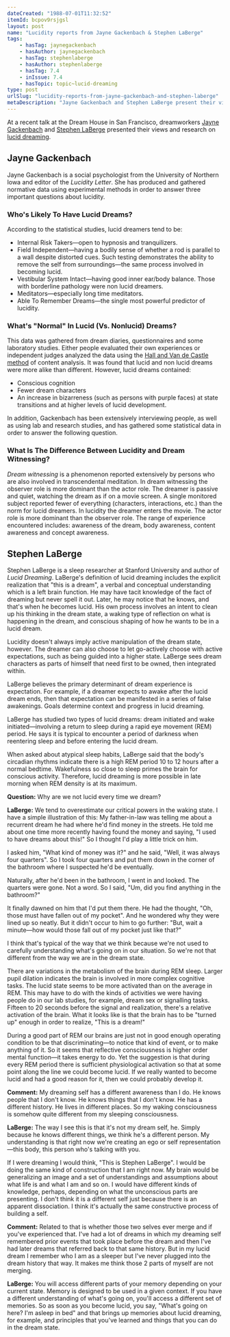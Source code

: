 ```yaml
---
dateCreated: "1988-07-01T11:32:52"
itemId: bcpov9rsjgsl
layout: post
name: "Lucidity reports from Jayne Gackenbach & Stephen LaBerge"
tags:
    - hasTag: jaynegackenbach
    - hasAuthor: jaynegackenbach
    - hasTag: stephenlaberge
    - hasAuthor: stephenlaberge
    - hasTag: 7.4
    - inIssue: 7.4
    - hasTopic: topic~lucid-dreaming
type: post
urlSlug: "lucidity-reports-from-jayne-gackenbach-and-stephen-laberge"
metaDescription: "Jayne Gackenbach and Stephen LaBerge present their views and research on lucid dreaming. Gackenbach has produced and gathered normative data using experimental methods to answer three important questions about lucidity. LaBerge believes the primary determinant of dream experience is expectation."
---
```


At a recent talk at the Dream House in San Francisco, dreamworkers [Jayne Gackenbach](../@jaynegackenbach) and [Stephen LaBerge](../@stephenlaberge) presented their views and research on [lucid dreaming](../topic~lucid-dreaming).

## Jayne Gackenbach

Jayne Gackenbach is a social psychologist from the University of Northern Iowa and editor of the _Lucidity Letter_. She has produced and gathered normative data using experimental methods in order to answer three important questions about lucidity.

### Who's Likely To Have Lucid Dreams?

According to the statistical studies, lucid dreamers tend to be:

-   Internal Risk Takers—open to hypnosis and tranquilizers.
-   Field Independent—having a bodily sense of whether a rod is parallel to a wall despite distorted cues. Such testing demonstrates the ability to remove the self from surroundings—the same process involved in becoming lucid.
-   Vestibular System Intact—having good inner ear/body balance. Those with borderline pathology were non lucid dreamers.
-   Meditators—especially long time meditators.
-   Able To Remember Dreams—the single most powerful predictor of lucidity.

### What's "Normal" In Lucid (Vs. Nonlucid) Dreams?

This data was gathered from dream diaries, questionnaires and some laboratory studies. Either people evaluated their own experiences or independent judges analyzed the data using the [Hall and Van de Castle method](https://dreams.ucsc.edu/Library/fmid2.html) of content analysis. It was found that lucid and non lucid dreams were more alike than different. However, lucid dreams contained:

-   Conscious cognition
-   Fewer dream characters
-   An increase in bizarreness (such as persons with purple faces) at state transitions and at higher levels of lucid development.

In addition, Gackenbach has been extensively interviewing people, as well as using lab and research studies, and has gathered some statistical data in order to answer the following question.

### What Is The Difference Between Lucidity and Dream Witnessing?

_Dream witnessing_ is a phenomenon reported extensively by persons who are also involved in transcendental meditation. In dream witnessing the observer role is more dominant than the actor role. The dreamer is passive and quiet, watching the dream as if on a movie screen. A single monitored subject reported fewer of everything (characters, interactions, etc.) than the norm for lucid dreamers. In lucidity the dreamer enters the movie. The actor role is more dominant than the observer role. The range of experience encountered includes: awareness of the dream, body awareness, content awareness and concept awareness.

## Stephen LaBerge

Stephen LaBerge is a sleep researcher at Stanford University and author of _Lucid Dreaming_. LaBerge's definition of lucid dreaming includes the explicit realization that "this is a dream", a verbal and conceptual understanding which is a left brain function. He may have tacit knowledge of the fact of dreaming but never spell it out. Later, he may notice that he knows, and that's when he becomes lucid. His own process involves an intent to clean up his thinking in the dream state, a waking type of reflection on what is happening in the dream, and conscious shaping of how he wants to be in a lucid dream.

Lucidity doesn't always imply active manipulation of the dream state, however. The dreamer can also choose to let go-actively choose with active expectations, such as being guided into a higher state. LaBerge sees dream characters as parts of himself that need first to be owned, then integrated within.

LaBerge believes the primary determinant of dream experience is expectation. For example, if a dreamer expects to awake after the lucid dream ends, then that expectation can be manifested in a series of false awakenings. Goals determine context and progress in lucid dreaming.

LaBerge has studied two types of lucid dreams: dream initiated and wake initiated—involving a return to sleep during a rapid eye movement (REM) period. He says it is typical to encounter a period of darkness when reentering sleep and before entering the lucid dream.

When asked about atypical sleep habits, LaBerge said that the body's circadian rhythms indicate there is a high REM period 10 to 12 hours after a normal bedtime. Wakefulness so close to sleep primes the brain for conscious activity. Therefore, lucid dreaming is more possible in late morning when REM density is at its maximum.

**Question:** Why are we not lucid every time we dream?

**LaBerge:** We tend to overestimate our critical powers in the waking state. I have a simple illustration of this: My father-in-law was telling me about a recurrent dream he had where he'd find money in the streets. He told me about one time more recently having found the money and saying, "I used to have dreams about this!" So I thought I'd play a little trick on him.

I asked him, "What kind of money was it?" and he said, "Well, it was always four quarters". So I took four quarters and put them down in the corner of the bathroom where I suspected he'd be eventually.

Naturally, after he'd been in the bathroom, I went in and looked. The quarters were gone. Not a word. So I said, "Um, did you find anything in the bathroom?"

It finally dawned on him that I'd put them there. He had the thought, "Oh, those must have fallen out of my pocket". And he wondered why they were lined up so neatly. But it didn't occur to him to go further: "But, wait a minute—how would those fall out of my pocket just like that?"

I think that's typical of the way that we think because we're not used to carefully understanding what's going on in our situation. So we're not that different from the way we are in the dream state.

There are variations in the metabolism of the brain during REM sleep. Larger pupil dilation indicates the brain is involved in more complex cognitive tasks. The lucid state seems to be more activated than on the average in REM. This may have to do with the kinds of activities we were having people do in our lab studies, for example, dream sex or signalling tasks. Fifteen to 20 seconds before the signal and realization, there's a relative activation of the brain. What it looks like is that the brain has to be "turned up" enough in order to realize, "This is a dream!"

During a good part of REM our brains are just not in good enough operating condition to be that discriminating—to notice that kind of event, or to make anything of it. So it seems that reflective consciousness is higher order mental function—it takes energy to do. Yet the suggestion is that during every REM period there is sufficient physiological activation so that at some point along the line we could become lucid. If we really wanted to become lucid and had a good reason for it, then we could probably develop it.

**Comment:** My dreaming self has a different awareness than I do. He knows people that I don't know. He knows things that I don't know. He has a different history. He lives in different places. So my waking consciousness is somehow quite different from my sleeping consciousness.

**LaBerge:** The way I see this is that it's not my dream self, he. Simply because he knows different things, we think he's a different person. My understanding is that right now we're creating an ego or self representation—this body, this person who's talking with you.

If I were dreaming I would think, "This is Stephen LaBerge". I would be doing the same kind of construction that I am right now. My brain would be generalizing an image and a set of understandings and assumptions about what life is and what I am and so on. I would have different kinds of knowledge, perhaps, depending on what the unconscious parts are presenting. I don't think it is a different self just because there is an apparent dissociation. I think it's actually the same constructive process of building a self.

**Comment:** Related to that is whether those two selves ever merge and if you've experienced that. I've had a lot of dreams in which my dreaming self remembered prior events that took place before the dream and then I've had later dreams that referred back to that same history. But in my lucid dream I remember who I am as a sleeper but I've never plugged into the dream history that way. It makes me think those 2 parts of myself are not merging.

**LaBerge:** You will access different parts of your memory depending on your current state. Memory is designed to be used in a given context. If you have a different understanding of what's going on, you'll access a different set of memories. So as soon as you become lucid, you say, "What's going on here? I'm asleep in bed" and that brings up memories about lucid dreaming, for example, and principles that you've learned and things that you can do in the dream state.
